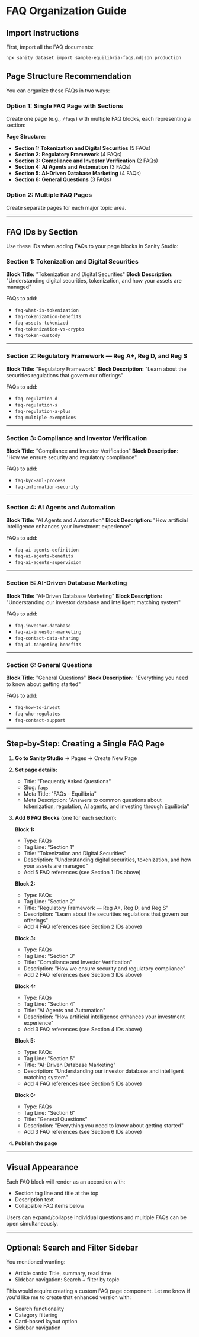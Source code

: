 # FAQ Organization Guide

## Import Instructions

First, import all the FAQ documents:

```bash
npx sanity dataset import sample-equilibria-faqs.ndjson production
```

## Page Structure Recommendation

You can organize these FAQs in two ways:

### Option 1: Single FAQ Page with Sections

Create one page (e.g., `/faqs`) with multiple FAQ blocks, each representing a section:

**Page Structure:**
- **Section 1: Tokenization and Digital Securities** (5 FAQs)
- **Section 2: Regulatory Framework** (4 FAQs)
- **Section 3: Compliance and Investor Verification** (2 FAQs)
- **Section 4: AI Agents and Automation** (3 FAQs)
- **Section 5: AI-Driven Database Marketing** (4 FAQs)
- **Section 6: General Questions** (3 FAQs)

### Option 2: Multiple FAQ Pages

Create separate pages for each major topic area.

---

## FAQ IDs by Section

Use these IDs when adding FAQs to your page blocks in Sanity Studio:

### Section 1: Tokenization and Digital Securities

**Block Title:** "Tokenization and Digital Securities"
**Block Description:** "Understanding digital securities, tokenization, and how your assets are managed"

FAQs to add:
- `faq-what-is-tokenization`
- `faq-tokenization-benefits`
- `faq-assets-tokenized`
- `faq-tokenization-vs-crypto`
- `faq-token-custody`

---

### Section 2: Regulatory Framework — Reg A+, Reg D, and Reg S

**Block Title:** "Regulatory Framework"
**Block Description:** "Learn about the securities regulations that govern our offerings"

FAQs to add:
- `faq-regulation-d`
- `faq-regulation-s`
- `faq-regulation-a-plus`
- `faq-multiple-exemptions`

---

### Section 3: Compliance and Investor Verification

**Block Title:** "Compliance and Investor Verification"
**Block Description:** "How we ensure security and regulatory compliance"

FAQs to add:
- `faq-kyc-aml-process`
- `faq-information-security`

---

### Section 4: AI Agents and Automation

**Block Title:** "AI Agents and Automation"
**Block Description:** "How artificial intelligence enhances your investment experience"

FAQs to add:
- `faq-ai-agents-definition`
- `faq-ai-agents-benefits`
- `faq-ai-agents-supervision`

---

### Section 5: AI-Driven Database Marketing

**Block Title:** "AI-Driven Database Marketing"
**Block Description:** "Understanding our investor database and intelligent matching system"

FAQs to add:
- `faq-investor-database`
- `faq-ai-investor-marketing`
- `faq-contact-data-sharing`
- `faq-ai-targeting-benefits`

---

### Section 6: General Questions

**Block Title:** "General Questions"
**Block Description:** "Everything you need to know about getting started"

FAQs to add:
- `faq-how-to-invest`
- `faq-who-regulates`
- `faq-contact-support`

---

## Step-by-Step: Creating a Single FAQ Page

1. **Go to Sanity Studio** → Pages → Create New Page
2. **Set page details:**
   - Title: "Frequently Asked Questions"
   - Slug: `faqs`
   - Meta Title: "FAQs - Equilibria"
   - Meta Description: "Answers to common questions about tokenization, regulation, AI agents, and investing through Equilibria"

3. **Add 6 FAQ Blocks** (one for each section):

   **Block 1:**
   - Type: FAQs
   - Tag Line: "Section 1"
   - Title: "Tokenization and Digital Securities"
   - Description: "Understanding digital securities, tokenization, and how your assets are managed"
   - Add 5 FAQ references (see Section 1 IDs above)

   **Block 2:**
   - Type: FAQs
   - Tag Line: "Section 2"
   - Title: "Regulatory Framework — Reg A+, Reg D, and Reg S"
   - Description: "Learn about the securities regulations that govern our offerings"
   - Add 4 FAQ references (see Section 2 IDs above)

   **Block 3:**
   - Type: FAQs
   - Tag Line: "Section 3"
   - Title: "Compliance and Investor Verification"
   - Description: "How we ensure security and regulatory compliance"
   - Add 2 FAQ references (see Section 3 IDs above)

   **Block 4:**
   - Type: FAQs
   - Tag Line: "Section 4"
   - Title: "AI Agents and Automation"
   - Description: "How artificial intelligence enhances your investment experience"
   - Add 3 FAQ references (see Section 4 IDs above)

   **Block 5:**
   - Type: FAQs
   - Tag Line: "Section 5"
   - Title: "AI-Driven Database Marketing"
   - Description: "Understanding our investor database and intelligent matching system"
   - Add 4 FAQ references (see Section 5 IDs above)

   **Block 6:**
   - Type: FAQs
   - Tag Line: "Section 6"
   - Title: "General Questions"
   - Description: "Everything you need to know about getting started"
   - Add 3 FAQ references (see Section 6 IDs above)

4. **Publish the page**

---

## Visual Appearance

Each FAQ block will render as an accordion with:
- Section tag line and title at the top
- Description text
- Collapsible FAQ items below

Users can expand/collapse individual questions and multiple FAQs can be open simultaneously.

---

## Optional: Search and Filter Sidebar

You mentioned wanting:
- Article cards: Title, summary, read time
- Sidebar navigation: Search + filter by topic

This would require creating a custom FAQ page component. Let me know if you'd like me to create that enhanced version with:
- Search functionality
- Category filtering
- Card-based layout option
- Sidebar navigation
